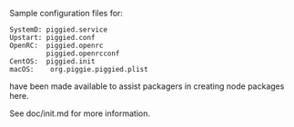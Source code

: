 Sample configuration files for:
```
SystemD: piggied.service
Upstart: piggied.conf
OpenRC:  piggied.openrc
         piggied.openrcconf
CentOS:  piggied.init
macOS:    org.piggie.piggied.plist
```
have been made available to assist packagers in creating node packages here.

See doc/init.md for more information.

